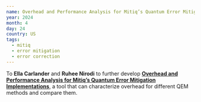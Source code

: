 ```yaml
---
name: Overhead and Performance Analysis for Mitiq’s Quantum Error Mitigation Implementations
year: 2024
month: 4
day: 24
country: US
tags:
  - mitiq
  - error mitigation
  - error correction
---
```

To **Ella Carlander** and **Ruhee Nirodi** to further develop **[Overhead and Performance Analysis for Mitiq’s Quantum Error Mitigation Implementations](https://unitary.fund/posts/2024_capstone_uw/)**, a tool that can characterize overhead for different QEM methods and compare them.
